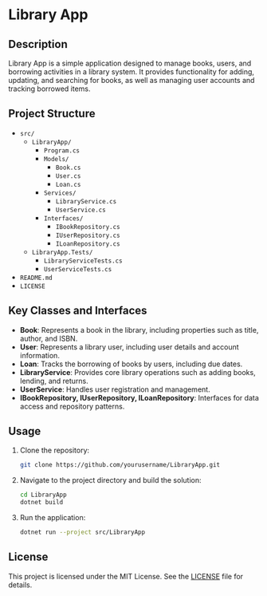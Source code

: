 
# Library App

## Description

Library App is a simple application designed to manage books, users, and borrowing activities in a library system. It provides functionality for adding, updating, and searching for books, as well as managing user accounts and tracking borrowed items.

## Project Structure

- `src/`
    - `LibraryApp/`
        - `Program.cs`
        - `Models/`
            - `Book.cs`
            - `User.cs`
            - `Loan.cs`
        - `Services/`
            - `LibraryService.cs`
            - `UserService.cs`
        - `Interfaces/`
            - `IBookRepository.cs`
            - `IUserRepository.cs`
            - `ILoanRepository.cs`
    - `LibraryApp.Tests/`
        - `LibraryServiceTests.cs`
        - `UserServiceTests.cs`
- `README.md`
- `LICENSE`

## Key Classes and Interfaces

- **Book**: Represents a book in the library, including properties such as title, author, and ISBN.
- **User**: Represents a library user, including user details and account information.
- **Loan**: Tracks the borrowing of books by users, including due dates.
- **LibraryService**: Provides core library operations such as adding books, lending, and returns.
- **UserService**: Handles user registration and management.
- **IBookRepository, IUserRepository, ILoanRepository**: Interfaces for data access and repository patterns.

## Usage

1. Clone the repository:
     ```bash
     git clone https://github.com/yourusername/LibraryApp.git
     ```
2. Navigate to the project directory and build the solution:
     ```bash
     cd LibraryApp
     dotnet build
     ```
3. Run the application:
     ```bash
     dotnet run --project src/LibraryApp
     ```

## License

This project is licensed under the MIT License. See the [LICENSE](LICENSE) file for details.
